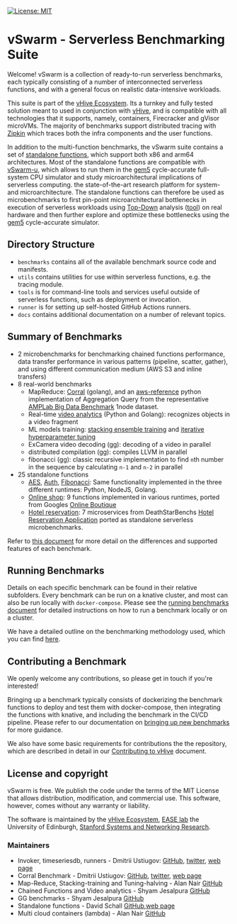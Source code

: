 [![License: MIT](https://img.shields.io/badge/License-MIT-yellow.svg)](https://opensource.org/licenses/MIT)


# vSwarm - Serverless Benchmarking Suite

Welcome! vSwarm is a collection of ready-to-run serverless benchmarks, each
typically consisting of a number of interconnected serverless functions, and with a general
focus on realistic data-intensive workloads.

This suite is part of the [vHive Ecosystem](https://vhive-serverless.github.io/). Its a turnkey and fully
tested solution meant to used in conjunction with
[vHive](https://github.com/ease-lab/vhive), and is compatible with all technologies that it supports,
namely, containers, Firecracker and gVisor microVMs. The majority of benchmarks support distributed
tracing with [Zipkin](https://zipkin.io/) which traces both the infra components and the user
functions.

In addition to the multi-function benchmarks, the vSwarm suite contains a set of [standalone functions](./benchmarks/README.md#standalone-functions-benchmark-summary), which support both x86 and arm64 architectures. Most of the standalone functions are compatible with [vSwarm-u](https://github.com/vhive-serverless/vSwarm-u), which allows to run them in the [gem5](https://www.gem5.org/) cycle-accurate full-system CPU simulator and study microarchitectural implications of serverless computing.
the state-of-the-art research platform for system-and microarchitecture.
The standalone functions can therefore be used as microbenchmarks to first pin-point microarchitectural bottlenecks in execution of serverless workloads using [Top-Down](https://www.intel.com/content/www/us/en/develop/documentation/vtune-cookbook/top/methodologies/top-down-microarchitecture-analysis-method.html) analysis ([tool](https://github.com/andikleen/pmu-tools/wiki/toplev-manual)) on real hardware and then further explore and optimize these bottlenecks using the [gem5](https://www.gem5.org/) cycle-accurate simulator.


## Directory Structure

- `benchmarks` contains all of the available benchmark source code and manifests.
- `utils` contains utilities for use within serverless functions, e.g. the tracing module.
- `tools` is for command-line tools and services useful outside of serverless functions, such as
   deployment or invocation.
- `runner` is for setting up self-hosted GitHub Actions runners.
- `docs` contains additional documentation on a number of relevant topics.


## Summary of Benchmarks
- 2 microbenchmarks for benchmarking chained functions performance, data transfer performance in
various patterns (pipeline, scatter, gather), and using different communication medium (AWS S3
and inline transfers)
- 8 real-world benchmarks
   - MapReduce: [Corral](/benchmarks/corral) (golang), and an [aws-reference](/benchmarks/map-reduce)
    python implementation of Aggregation Query from the representative
    [AMPLab Big Data Benchmark](https://www.cs.cmu.edu/~pavlo/papers/benchmarks-sigmod09.pdf)
   1node dataset.
   - Real-time [video analytics](/benchmarks/video-analytics) (Python and Golang): recognizes objects in a video fragment
   - ML models training: [stacking ensemble training](/benchmarks/stacking-training) and
   [iterative hyperparameter tuning](/benchmarks/tuning-halving)
   - ExCamera video decoding (gg): decoding of a video in parallel
   - distributed compilation (gg): compiles LLVM in parallel
   - fibonacci (gg): classic recursive implementation to find `n`th number in the sequence by calculating `n-1` and `n-2` in parallel
 - 25 standalone functions
   - [AES](https://github.com/vhive-serverless/vSwarm/tree/main/benchmarks/aes), [Auth](https://github.com/vhive-serverless/vSwarm/tree/main/benchmarks/auth), [Fibonacci](https://github.com/vhive-serverless/vSwarm/tree/main/benchmarks/fibonacci): Same functionality implemented in the three different runtimes: Python, NodeJS, Golang.
   - [Online shop](https://github.com/vhive-serverless/vSwarm/tree/main/benchmarks/online-shop): 9 functions implemented in various runtimes, ported from Googles [Online Boutique](https://github.com/GoogleCloudPlatform/microservices-demo)
   - [Hotel reservation](https://github.com/vhive-serverless/vSwarm/tree/main/benchmarks/hotel-app): 7 microservices from DeathStarBenchs [Hotel Reservation Application](https://github.com/delimitrou/DeathStarBench/tree/master/hotelReservation) ported as standalone serverless microbenchmarks.

Refer to [this document](/benchmarks/README.md) for more detail on the differences and supported features of each benchmark.


## Running Benchmarks

Details on each specific benchmark can be found in their relative subfolders. Every benchmark can
be run on a knative cluster, and most can also be run locally with `docker-compose`. Please see the
[running benchmarks document](/docs/running_benchmarks.md) for detailed instructions on how to
run a benchmark locally or on a cluster.

We have a detailed outline on the benchmarking methodology used, which you can find [here](/docs/methodology.md).


## Contributing a Benchmark

We openly welcome any contributions, so please get in touch if you're interested!

Bringing up a benchmark typically consists of dockerizing the benchmark functions to deploy and
test them with docker-compose, then integrating the functions with knative, and including the
benchmark in the CI/CD pipeline. Please refer to our documentation on
[bringing up new benchmarks](/docs/adding_benchmarks.md)
for more guidance.

We also have some basic requirements for contributions the the repository, which are described
in detail in our
[Contributing to vHive](/docs/contributing_to_vhive.md)
document.


## License and copyright

vSwarm is free. We publish the code under the terms of the MIT License that allows distribution, modification, and commercial use.
This software, however, comes without any warranty or liability.

The software is maintained by the [vHive Ecosystem](https://vhive-serverless.github.io/), [EASE lab](https://easelab.inf.ed.ac.uk/) the University of Edinburgh,
[Stanford Systems and Networking Research](https://github.com/StanfordSNR).


### Maintainers

- Invoker, timeseriesdb, runners - Dmitrii Ustiugov: [GitHub](https://github.com/ustiugov),
[twitter](https://twitter.com/DmitriiUstiugov/), [web page](https://ustiugov.github.io)
- Corral Benchmark - Dmitrii Ustiugov: [GitHub](https://github.com/ustiugov),
[twitter](https://twitter.com/DmitriiUstiugov/), [web page](https://ustiugov.github.io)
- Map-Reduce, Stacking-training and Tuning-halving - Alan Nair [GitHub](https://github.com/alannair)
- Chained Functions and Video analytics - Shyam Jesalpura [GitHub](https://github.com/shyamjesal)
- GG benchmarks - Shyam Jesalpura [GitHub](https://github.com/shyamjesal)
- Standalone functions - David Schall [GitHub](https://github.com/dhschall),[web page](https://dhschall.github.io/)
- Multi cloud containers (lambda) - Alan Nair [GitHub](https://github.com/alannair)
